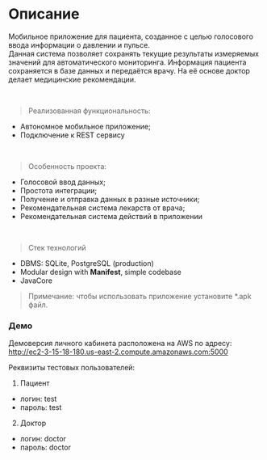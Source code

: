 # Описание

Мобильное приложение для пациента, созданное с целью голосового ввода информации о давлении и пульсе.  
Данная система позволяет сохранять текущие результаты измеряемых значений для автоматического мониторинга.
Информация пациента сохраняется в базе данных и передаётся врачу. На её основе доктор делает медицинские
рекомендации.


<br/>

> Реализованная функциональность:

- Автономное мобильное приложение;
- Подключение к REST сервису

<br/>

> Особенность проекта:

- Голосовой ввод данных;
- Простота интеграции;
- Получение и отправка данных в разные источники;
- Рекомендательная система лекарств от врача;
- Рекомендательная система действий в приложении

<br/>

> Стек технологий

- DBMS: SQLite, PostgreSQL (production)
- Modular design with **Manifest**, simple codebase
- JavaCore

> Примечание: чтобы использовать приложение установите *.apk файл.

### Демо

Демоверсия личного кабинета расположена на AWS по адресу: http://ec2-3-15-18-180.us-east-2.compute.amazonaws.com:5000

Реквизиты тестовых пользователей:

1. Пациент

- логин: test
- пароль: test

2. Доктор

- логин: doctor
- пароль: doctor
